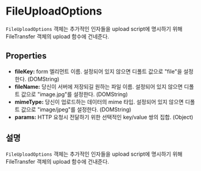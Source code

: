 FileUploadOptions
========

`FileUploadOptions` 객체는 추가적인 인자들을 upload script에 명시하기 위해 FileTransfer 객체의 upload 함수에 건네준다.

Properties
----------

- __fileKey:__ form 엘리먼트 이름. 설정되어 있지 않으면 디폴트 값으로 "file"을 설정한다. (DOMString)
- __fileName:__ 당신이 서버에 저장되길 원하는 파일 이름. 설정되어 있지 않으면 디폴트 값으로 "image.jpg"를 설정한다. (DOMString)
- __mimeType:__ 당신이 업로드하는 데이터의 mime 타입. 설정되어 있지 않으면 디폴트 값으로 "image/jpeg"를 설정한다. (DOMString)
- __params:__ HTTP 요청시 전달하기 위한 선택적인 key/value 쌍의 집합. (Object)


설명
-----------

`FileUploadOptions` 객체는 추가적인 인자들을 upload script에 명시하기 위해 FileTransfer 객체의 upload 함수에 건내준다.

